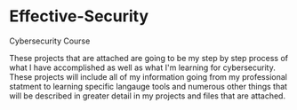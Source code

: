 # Effective-Security
Cybersecurity Course
<p>These projects that are attached are going to be my step by step process of what I have accomplished as well as what I'm learning for cybersecurity. These projects will include all of my information going from my professional statment to learning specific langauge tools and numerous other things that will be described in greater detail in my projects and files that are attached.</p>

